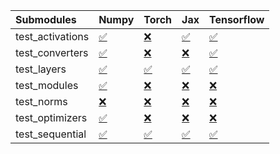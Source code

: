 | Submodules       | Numpy                                                                                                                           | Torch                                                                                                                           | Jax                                                                                                                             | Tensorflow                                                                                                                      |
|:-----------------|:--------------------------------------------------------------------------------------------------------------------------------|:--------------------------------------------------------------------------------------------------------------------------------|:--------------------------------------------------------------------------------------------------------------------------------|:--------------------------------------------------------------------------------------------------------------------------------|
| test_activations | <a href="https://github.com/unifyai/ivy/runs/8173970609?check_suite_focus=true" rel="noopener noreferrer" target="_blank">✅</a> | <a href="https://github.com/unifyai/ivy/runs/8173970800?check_suite_focus=true" rel="noopener noreferrer" target="_blank">❌</a> | <a href="https://github.com/unifyai/ivy/runs/8173971036?check_suite_focus=true" rel="noopener noreferrer" target="_blank">✅</a> | <a href="https://github.com/unifyai/ivy/runs/8173971312?check_suite_focus=true" rel="noopener noreferrer" target="_blank">✅</a> |
| test_converters  | <a href="https://github.com/unifyai/ivy/runs/8173970639?check_suite_focus=true" rel="noopener noreferrer" target="_blank">✅</a> | <a href="https://github.com/unifyai/ivy/runs/8173970832?check_suite_focus=true" rel="noopener noreferrer" target="_blank">❌</a> | <a href="https://github.com/unifyai/ivy/runs/8173971083?check_suite_focus=true" rel="noopener noreferrer" target="_blank">❌</a> | <a href="https://github.com/unifyai/ivy/runs/8173971345?check_suite_focus=true" rel="noopener noreferrer" target="_blank">✅</a> |
| test_layers      | <a href="https://github.com/unifyai/ivy/runs/8173970677?check_suite_focus=true" rel="noopener noreferrer" target="_blank">✅</a> | <a href="https://github.com/unifyai/ivy/runs/8173970868?check_suite_focus=true" rel="noopener noreferrer" target="_blank">✅</a> | <a href="https://github.com/unifyai/ivy/runs/8173971122?check_suite_focus=true" rel="noopener noreferrer" target="_blank">✅</a> | <a href="https://github.com/unifyai/ivy/runs/8173971390?check_suite_focus=true" rel="noopener noreferrer" target="_blank">✅</a> |
| test_modules     | <a href="https://github.com/unifyai/ivy/runs/8173970699?check_suite_focus=true" rel="noopener noreferrer" target="_blank">✅</a> | <a href="https://github.com/unifyai/ivy/runs/8173970911?check_suite_focus=true" rel="noopener noreferrer" target="_blank">❌</a> | <a href="https://github.com/unifyai/ivy/runs/8173971152?check_suite_focus=true" rel="noopener noreferrer" target="_blank">❌</a> | <a href="https://github.com/unifyai/ivy/runs/8173971436?check_suite_focus=true" rel="noopener noreferrer" target="_blank">❌</a> |
| test_norms       | <a href="https://github.com/unifyai/ivy/runs/8173970725?check_suite_focus=true" rel="noopener noreferrer" target="_blank">❌</a> | <a href="https://github.com/unifyai/ivy/runs/8173970942?check_suite_focus=true" rel="noopener noreferrer" target="_blank">❌</a> | <a href="https://github.com/unifyai/ivy/runs/8173971195?check_suite_focus=true" rel="noopener noreferrer" target="_blank">❌</a> | <a href="https://github.com/unifyai/ivy/runs/8173971473?check_suite_focus=true" rel="noopener noreferrer" target="_blank">❌</a> |
| test_optimizers  | <a href="https://github.com/unifyai/ivy/runs/8173970745?check_suite_focus=true" rel="noopener noreferrer" target="_blank">✅</a> | <a href="https://github.com/unifyai/ivy/runs/8173970974?check_suite_focus=true" rel="noopener noreferrer" target="_blank">❌</a> | <a href="https://github.com/unifyai/ivy/runs/8173971228?check_suite_focus=true" rel="noopener noreferrer" target="_blank">❌</a> | <a href="https://github.com/unifyai/ivy/runs/8173971512?check_suite_focus=true" rel="noopener noreferrer" target="_blank">❌</a> |
| test_sequential  | <a href="https://github.com/unifyai/ivy/runs/8173970772?check_suite_focus=true" rel="noopener noreferrer" target="_blank">✅</a> | <a href="https://github.com/unifyai/ivy/runs/8173970999?check_suite_focus=true" rel="noopener noreferrer" target="_blank">✅</a> | <a href="https://github.com/unifyai/ivy/runs/8173971264?check_suite_focus=true" rel="noopener noreferrer" target="_blank">✅</a> | <a href="https://github.com/unifyai/ivy/runs/8173971548?check_suite_focus=true" rel="noopener noreferrer" target="_blank">✅</a> |